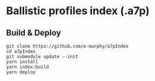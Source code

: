 # Ballistic profiles index (.a7p)

## Build & Deploy

```shell
git clone https://github.com/o-murphy/a7pIndex
cd a7pIndex
git submodule update --init
yarn install
yarn index:build
yarn deploy
```

